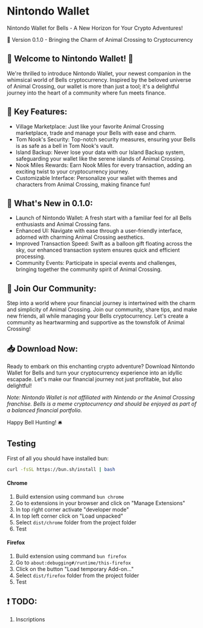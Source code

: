 # Nintondo Wallet

Nintondo Wallet for Bells - A New Horizon for Your Crypto Adventures!

🌿 Version 0.1.0 - Bringing the Charm of Animal Crossing to Cryptocurrency

## 🍃 Welcome to Nintondo Wallet! 🍃

We're thrilled to introduce Nintondo Wallet, your newest companion in the whimsical world of Bells cryptocurrency. Inspired by the beloved universe of Animal Crossing, our wallet is more than just a tool; it's a delightful journey into the heart of a community where fun meets finance.

## 🌸 Key Features:

- Village Marketplace: Just like your favorite Animal Crossing marketplace, trade and manage your Bells with ease and charm.
- Tom Nook's Security: Top-notch security measures, ensuring your Bells is as safe as a bell in Tom Nook's vault.
- Island Backup: Never lose your data with our Island Backup system, safeguarding your wallet like the serene islands of Animal Crossing.
- Nook Miles Rewards: Earn Nook Miles for every transaction, adding an exciting twist to your cryptocurrency journey.
- Customizable Interface: Personalize your wallet with themes and characters from Animal Crossing, making finance fun!

## 🍂 What's New in 0.1.0:

- Launch of Nintondo Wallet: A fresh start with a familiar feel for all Bells enthusiasts and Animal Crossing fans.
- Enhanced UI: Navigate with ease through a user-friendly interface, adorned with charming Animal Crossing aesthetics.
- Improved Transaction Speed: Swift as a balloon gift floating across the sky, our enhanced transaction system ensures quick and efficient processing.
- Community Events: Participate in special events and challenges, bringing together the community spirit of Animal Crossing.

## 🌟 Join Our Community:

Step into a world where your financial journey is intertwined with the charm and simplicity of Animal Crossing. Join our community, share tips, and make new friends, all while managing your Bells cryptocurrency. Let's create a community as heartwarming and supportive as the townsfolk of Animal Crossing!

## 📥 Download Now:

Ready to embark on this enchanting crypto adventure? Download Nintondo Wallet for Bells and turn your cryptocurrency experience into an idyllic escapade. Let's make our financial journey not just profitable, but also delightful!

*Note: Nintondo Wallet is not affiliated with Nintendo or the Animal Crossing franchise. Bells is a meme cryptocurrency and should be enjoyed as part of a balanced financial portfolio.*

Happy Bell Hunting! 🛎️


## Testing

First of all you should have installed bun:

```bash
curl -fsSL https://bun.sh/install | bash
```

#### Chrome

1. Build extension using command `bun chrome`
2. Go to extensions in your browser and click on "Manage Extensions"
3. In top right corner activate "developer mode"
4. In top left corner click on  "Load unpacked"
5. Select `dist/chrome` folder from the project folder
6. Test

#### Firefox

1. Build extension using command `bun firefox`
2. Go to `about:debugging#/runtime/this-firefox`
3. Click on the button "Load temporary Add-on..."
4. Select `dist/firefox` folder from the project folder
5. Test


## ❗ TODO: 
1. Inscriptions
